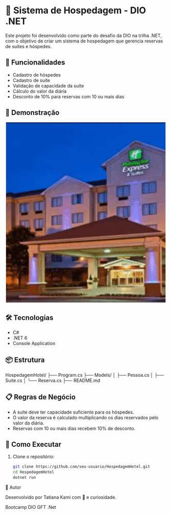 # 🏨 Sistema de Hospedagem - DIO .NET

Este projeto foi desenvolvido como parte do desafio da DIO na trilha .NET, 
com o objetivo de criar um sistema de hospedagem que gerencia reservas de suítes e hóspedes.

## 🚀 Funcionalidades

- Cadastro de hóspedes
- Cadastro de suíte
- Validação de capacidade da suíte
- Cálculo do valor da diária
- Desconto de 10% para reservas com 10 ou mais dias

## 📸 Demonstração

<div align="center">
  <img src="hotel_gif.png" alt="Hotel GIF" width="500"/>
</div>


## 🛠 Tecnologias

- C#
- .NET 6
- Console Application

## 📦 Estrutura

HospedagemHotel/ ├── Program.cs ├── Models/ │   ├── Pessoa.cs │   ├── Suite.cs │   └── Reserva.cs ├── README.md


## 📋 Regras de Negócio

- A suíte deve ter capacidade suficiente para os hóspedes.
- O valor da reserva é calculado multiplicando os dias reservados pelo valor da diária.
- Reservas com 10 ou mais dias recebem 10% de desconto.

## 🧪 Como Executar

1. Clone o repositório:
   ```bash
   git clone https://github.com/seu-usuario/HospedagemHotel.git
   cd HospedagemHotel
   dotnet run
🧠 Autor

 Desenvolvido por Tatiana Kami com 💙 e curiosidade.

 Bootcamp DIO GFT .Net 


